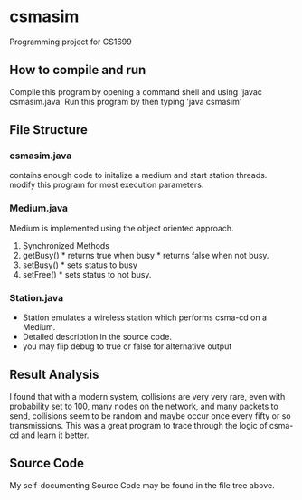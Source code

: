 # csmasim
Programming project for CS1699
## How to compile and run
Compile this program by opening a command shell and using
  'javac csmasim.java'
Run this program by then typing
  'java csmasim'

## File Structure
### csmasim.java
contains enough code to initalize a medium and start station threads. modify this program for most execution parameters.
### Medium.java
Medium is implemented using the object oriented approach.
1. Synchronized Methods  
  1. getBusy()
    * returns true when busy
    * returns false when not busy.  
  1. setBusy()
    * sets status to busy
  1. setFree()
    * sets status to not busy.

### Station.java
  * Station emulates a wireless station which performs csma-cd on a Medium.
  * Detailed description in the source code.
  * you may flip debug to true or false for alternative output

## Result Analysis
I found that with a modern system, collisions are very very rare, even with probability set to 100, many nodes on the network, and many packets to send, collisions seem to be random and maybe occur once every fifty or so transmissions. This was a great program to trace through the logic of csma-cd and learn it better.

## Source Code
My self-documenting Source Code may be found in the file tree above.

